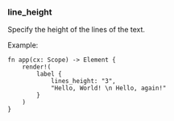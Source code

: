 ### line_height

Specify the height of the lines of the text.

Example:

```rust, no_run
fn app(cx: Scope) -> Element {
    render!(
        label {
            lines_height: "3",
            "Hello, World! \n Hello, again!"
        }
    )
}
```
